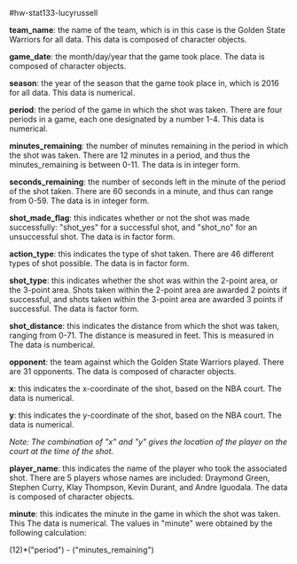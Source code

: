 #hw-stat133-lucyrussell

**team_name**: the name of the team, which is in this case is the Golden State Warriors for all data. This data is composed of character objects.

**game_date**: the month/day/year that the game took place. The data is composed of character objects.

**season**: the year of the season that the game took place in, which is 2016 for all data. This data is numerical.

**period**: the period of the game in which the shot was taken. There are four periods in a game, each one designated by a number 1-4. This data is numerical.

**minutes_remaining**: the number of minutes remaining in the period in which the shot was taken. There are 12 minutes in a period, and thus the minutes_remaining is between 0-11. The data is in integer form.

**seconds_remaining**: the number of seconds left in the minute of the period of the shot taken. There are 60 seconds in a minute, and thus can range from 0-59. The data is in integer form.

**shot_made_flag**: this indicates whether or not the shot was made successfully: "shot_yes" for a successful shot, and "shot_no" for an unsuccessful shot. The data is in factor form.

**action_type**: this indicates the type of shot taken. There are 46 different types of shot possible. The data is in factor form.

**shot_type**: this indicates whether the shot was within the 2-point area, or the 3-point area. Shots taken within the 2-point area are awarded 2 points if successful, and shots taken within the 3-point area are awarded 3 points if successful. The data is factor form.

**shot_distance**: this indicates the distance from which the shot was taken, ranging from 0-71. The distance is measured in feet. This is measured in  The data is numberical.

**opponent**: the team against which the Golden State Warriors played. There are 31 opponents. The data is composed of character objects.

**x**: this indicates the x-coordinate of the shot, based on the NBA court. The data is numerical.

**y**: this indicates the y-coordinate of the shot, based on the NBA court. The data is numerical.

*Note: The combination of "x" and "y" gives the location of the player on the court at the time of the shot.*

**player_name**: this indicates the name of the player who took the associated shot. There are 5 players whose names are included: Draymond Green, Stephen Curry, Klay Thompson, Kevin Durant, and Andre Iguodala. The data is composed of character objects.

**minute**: this indicates the minute in the game in which the shot was taken. This  The data is numerical.
The values in "minute" were obtained by the following calculation:

(12)*("period") - ("minutes_remaining")

